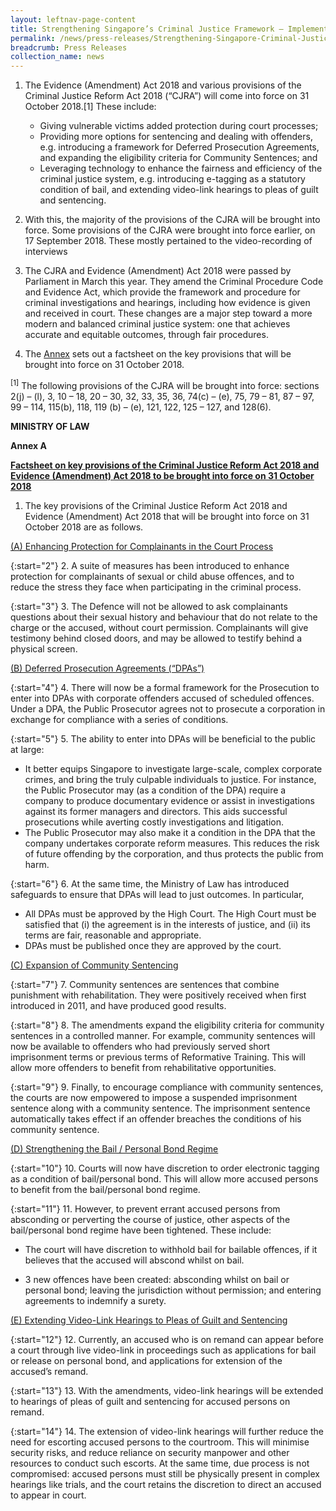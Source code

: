 ```yaml
---
layout: leftnav-page-content
title: Strengthening Singapore’s Criminal Justice Framework – Implementation of Criminal Justice Reform Act 2018 and Evidence (Amendment) Act 2018 Provisions
permalink: /news/press-releases/Strengthening-Singapore-Criminal-Justice-Framework-Implementation-of-Criminal-Justice-Reform-Act-2018-and-Evidence-Amendment-Act-2018-Provisions
breadcrumb: Press Releases
collection_name: news
---
```


1.  The Evidence (Amendment) Act 2018 and various provisions of the Criminal Justice Reform Act 2018 (“CJRA”) will come into force on 31 October 2018.[1] These include:
    * Giving vulnerable victims added protection during court processes;
    * Providing more options for sentencing and dealing with offenders, e.g. introducing a framework for Deferred Prosecution Agreements, and expanding the eligibility criteria for Community Sentences; and
    * Leveraging technology to enhance the fairness and efficiency of the criminal justice system, e.g. introducing e-tagging as a statutory condition of bail, and extending video-link hearings to pleas of guilt and sentencing.

2. With this, the majority of the provisions of the CJRA will be brought into force. Some provisions of the CJRA were brought into force earlier, on 17 September 2018. These mostly pertained to the video-recording of interviews

3. The CJRA and Evidence (Amendment) Act 2018 were passed by Parliament in March this year. They amend the Criminal Procedure Code and Evidence Act, which provide the framework and procedure for criminal investigations and hearings, including how evidence is given and received in court. These changes are a major step toward a more modern and balanced criminal justice system: one that achieves accurate and equitable outcomes, through fair procedures.

4. The <u>Annex</u> sets out a factsheet on the key provisions that will be brought into force on 31 October 2018.

<sup>[1]</sup> The following provisions of the CJRA will be brought into force: sections 2(j) – (l), 3, 10 – 18, 20 – 30, 32, 33, 35, 36, 74(c) – (e), 75, 79 – 81, 87 – 97, 99 – 114, 115(b), 118, 119 (b) – (e), 121, 122, 125 – 127, and 128(6).

**MINISTRY OF LAW**

**Annex A**

**<u>Factsheet on key provisions of the Criminal Justice Reform Act 2018 and Evidence (Amendment) Act 2018 to be brought into force on 31 October 2018</u>** 

1. The key provisions of the Criminal Justice Reform Act 2018 and Evidence (Amendment) Act 2018 that will be brought into force on 31 October 2018 are as follows.

<u>(A) Enhancing Protection for Complainants in the Court Process</u>

{:start="2"}
2. A suite of measures has been introduced to enhance protection for complainants of sexual or child abuse offences, and to reduce the stress they face when participating in the criminal process.

{:start="3"}
3. The Defence will not be allowed to ask complainants questions about their sexual history and behaviour that do not relate to the charge or the accused, without court permission. Complainants will give testimony behind closed doors, and may be allowed to testify behind a physical screen.

<u>(B) Deferred Prosecution Agreements (“DPAs”)</u>

{:start="4"}
4. There will now be a formal framework for the Prosecution to enter into DPAs with corporate offenders accused of scheduled offences. Under a DPA, the Public Prosecutor agrees not to prosecute a corporation in exchange for compliance with a series of conditions.

{:start="5"}
5. The ability to enter into DPAs will be beneficial to the public at large:

* It better equips Singapore to investigate large-scale, complex corporate crimes, and bring the truly culpable individuals to justice. For instance, the Public Prosecutor may (as a condition of the DPA) require a company to produce documentary evidence or assist in investigations against its former managers and directors. This aids successful prosecutions while averting costly investigations and litigation.
* The Public Prosecutor may also make it a condition in the DPA that the company undertakes corporate reform measures. This reduces the risk of future offending by the corporation, and thus protects the public from harm.

{:start="6"}
6. At the same time, the Ministry of Law has introduced safeguards to ensure that DPAs will lead to just outcomes. In particular,

* All DPAs must be approved by the High Court. The High Court must be satisfied that (i) the agreement is in the interests of justice, and (ii) its terms are fair, reasonable and appropriate.
* DPAs must be published once they are approved by the court.

<u>(C) Expansion of Community Sentencing</u>

{:start="7"}
7. Community sentences are sentences that combine punishment with rehabilitation. They were positively received when first introduced in 2011, and have produced good results.

{:start="8"}
8. The amendments expand the eligibility criteria for community sentences in a controlled manner. For example, community sentences will now be available to offenders who had previously served short imprisonment terms or previous terms of Reformative Training. This will allow more offenders to benefit from rehabilitative opportunities.

{:start="9"}
9. Finally, to encourage compliance with community sentences, the courts are now empowered to impose a suspended imprisonment sentence along with a community sentence. The imprisonment sentence automatically takes effect if an offender breaches the conditions of his community sentence.

<u>(D) Strengthening the Bail / Personal Bond Regime</u>

{:start="10"}
10. Courts will now have discretion to order electronic tagging as a condition of bail/personal bond. This will allow more accused persons to benefit from the bail/personal bond regime.

{:start="11"}
11. However, to prevent errant accused persons from absconding or perverting the course of justice, other aspects of the bail/personal bond regime have been tightened. These include:

* The court will have discretion to withhold bail for bailable offences, if it believes that the accused will abscond whilst on bail.

* 3 new offences have been created: absconding whilst on bail or personal bond; leaving the jurisdiction without permission; and entering agreements to indemnify a surety.

<u>(E) Extending Video-Link Hearings to Pleas of Guilt and Sentencing</u>

{:start="12"}
12. Currently, an accused who is on remand can appear before a court through live video-link in proceedings such as applications for bail or release on personal bond, and applications for extension of the accused’s remand.

{:start="13"}
13. With the amendments, video-link hearings will be extended to hearings of pleas of guilt and sentencing for accused persons on remand.

{:start="14"}
14. The extension of video-link hearings will further reduce the need for escorting accused persons to the courtroom. This will minimise security risks, and reduce reliance on security manpower and other resources to conduct such escorts. At the same time, due process is not compromised: accused persons must still be physically present in complex hearings like trials, and the court retains the discretion to direct an accused to appear in court.







